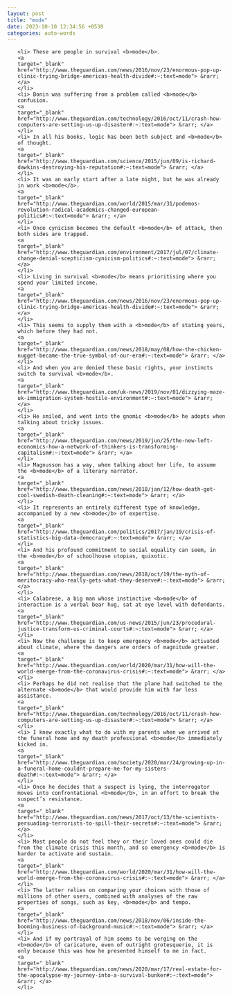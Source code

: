 ```yaml
---
layout: post
title: "mode"
date: 2023-10-10 12:34:56 +0530
categories: auto-words
---
```

<ol>

    <li> These are people in survival <b>mode</b>.
    <a 
    target="_blank" 
    href="http://www.theguardian.com/news/2016/nov/23/enormous-pop-up-clinic-trying-bridge-americas-health-divide#:~:text=mode"> &rarr; </a>
    </li>
    <li> Bonin was suffering from a problem called <b>mode</b> confusion.
    <a 
    target="_blank" 
    href="http://www.theguardian.com/technology/2016/oct/11/crash-how-computers-are-setting-us-up-disaster#:~:text=mode"> &rarr; </a>
    </li>
    <li> In all his books, logic has been both subject and <b>mode</b> of thought.
    <a 
    target="_blank" 
    href="http://www.theguardian.com/science/2015/jun/09/is-richard-dawkins-destroying-his-reputation#:~:text=mode"> &rarr; </a>
    </li>
    <li> It was an early start after a late night, but he was already in work <b>mode</b>.
    <a 
    target="_blank" 
    href="http://www.theguardian.com/world/2015/mar/31/podemos-revolution-radical-academics-changed-european-politics#:~:text=mode"> &rarr; </a>
    </li>
    <li> Once cynicism becomes the default <b>mode</b> of attack, then both sides are trapped.
    <a 
    target="_blank" 
    href="http://www.theguardian.com/environment/2017/jul/07/climate-change-denial-scepticism-cynicism-politics#:~:text=mode"> &rarr; </a>
    </li>
    <li> Living in survival <b>mode</b> means prioritising where you spend your limited income.
    <a 
    target="_blank" 
    href="http://www.theguardian.com/news/2016/nov/23/enormous-pop-up-clinic-trying-bridge-americas-health-divide#:~:text=mode"> &rarr; </a>
    </li>
    <li> This seems to supply them with a <b>mode</b> of stating years, which before they had not.
    <a 
    target="_blank" 
    href="http://www.theguardian.com/news/2018/may/08/how-the-chicken-nugget-became-the-true-symbol-of-our-era#:~:text=mode"> &rarr; </a>
    </li>
    <li> And when you are denied these basic rights, your instincts switch to survival <b>mode</b>.
    <a 
    target="_blank" 
    href="http://www.theguardian.com/uk-news/2019/nov/01/dizzying-maze-uk-immigration-system-hostile-environment#:~:text=mode"> &rarr; </a>
    </li>
    <li> He smiled, and went into the gnomic <b>mode</b> he adopts when talking about tricky issues.
    <a 
    target="_blank" 
    href="http://www.theguardian.com/news/2019/jun/25/the-new-left-economics-how-a-network-of-thinkers-is-transforming-capitalism#:~:text=mode"> &rarr; </a>
    </li>
    <li> Magnusson has a way, when talking about her life, to assume the <b>mode</b> of a literary narrator.
    <a 
    target="_blank" 
    href="http://www.theguardian.com/news/2018/jan/12/how-death-got-cool-swedish-death-cleaning#:~:text=mode"> &rarr; </a>
    </li>
    <li> It represents an entirely different type of knowledge, accompanied by a new <b>mode</b> of expertise.
    <a 
    target="_blank" 
    href="http://www.theguardian.com/politics/2017/jan/19/crisis-of-statistics-big-data-democracy#:~:text=mode"> &rarr; </a>
    </li>
    <li> And his profound commitment to social equality can seem, in the <b>mode</b> of schoolhouse utopias, quixotic.
    <a 
    target="_blank" 
    href="http://www.theguardian.com/news/2018/oct/19/the-myth-of-meritocracy-who-really-gets-what-they-deserve#:~:text=mode"> &rarr; </a>
    </li>
    <li> Calabrese, a big man whose instinctive <b>mode</b> of interaction is a verbal bear hug, sat at eye level with defendants.
    <a 
    target="_blank" 
    href="http://www.theguardian.com/us-news/2015/jun/23/procedural-justice-transform-us-criminal-courts#:~:text=mode"> &rarr; </a>
    </li>
    <li> Now the challenge is to keep emergency <b>mode</b> activated about climate, where the dangers are orders of magnitude greater.
    <a 
    target="_blank" 
    href="http://www.theguardian.com/world/2020/mar/31/how-will-the-world-emerge-from-the-coronavirus-crisis#:~:text=mode"> &rarr; </a>
    </li>
    <li> Perhaps he did not realise that the plane had switched to the alternate <b>mode</b> that would provide him with far less assistance.
    <a 
    target="_blank" 
    href="http://www.theguardian.com/technology/2016/oct/11/crash-how-computers-are-setting-us-up-disaster#:~:text=mode"> &rarr; </a>
    </li>
    <li> I knew exactly what to do with my parents when we arrived at the funeral home and my death professional <b>mode</b> immediately kicked in.
    <a 
    target="_blank" 
    href="http://www.theguardian.com/society/2020/mar/24/growing-up-in-a-funeral-home-couldnt-prepare-me-for-my-sisters-death#:~:text=mode"> &rarr; </a>
    </li>
    <li> Once he decides that a suspect is lying, the interrogator moves into confrontational <b>mode</b>, in an effort to break the suspect’s resistance.
    <a 
    target="_blank" 
    href="http://www.theguardian.com/news/2017/oct/13/the-scientists-persuading-terrorists-to-spill-their-secrets#:~:text=mode"> &rarr; </a>
    </li>
    <li> Most people do not feel they or their loved ones could die from the climate crisis this month, and so emergency <b>mode</b> is harder to activate and sustain.
    <a 
    target="_blank" 
    href="http://www.theguardian.com/world/2020/mar/31/how-will-the-world-emerge-from-the-coronavirus-crisis#:~:text=mode"> &rarr; </a>
    </li>
    <li> The latter relies on comparing your choices with those of millions of other users, combined with analyses of the raw properties of songs, such as key, <b>mode</b> and tempo.
    <a 
    target="_blank" 
    href="http://www.theguardian.com/news/2018/nov/06/inside-the-booming-business-of-background-music#:~:text=mode"> &rarr; </a>
    </li>
    <li> And if my portrayal of him seems to be verging on the <b>mode</b> of caricature, even of outright grotesquerie, it is only because this was how he presented himself to me in fact.
    <a 
    target="_blank" 
    href="http://www.theguardian.com/news/2020/mar/17/real-estate-for-the-apocalypse-my-journey-into-a-survival-bunker#:~:text=mode"> &rarr; </a>
    </li>